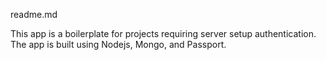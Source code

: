 readme.md

This app is a boilerplate for projects requiring server setup authentication. The app is built using Nodejs, Mongo, and Passport.
